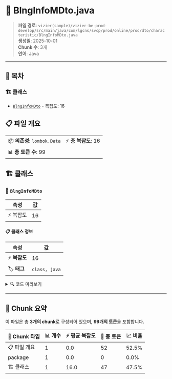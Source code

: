 # 📄 BlngInfoMDto.java

> **파일 경로**: `vizier(sample)/vizier-be-prod-develop/src/main/java/com/lgcns/svcp/prod/online/prod/dto/characteristic/BlngInfoMDto.java`  
> **생성일**: 2025-10-01  
> **Chunk 수**: 3개  
> **언어**: Java
---

## 📑 목차

### 🏗️ 클래스
- [`BlngInfoMDto`](#class-blnginfomdto) - 복잡도: 16

## 📋 파일 개요

| | |
|--|--|
| 📦 **의존성**: `lombok.Data` | ⚡ **총 복잡도**: 16 |
| 📊 **총 토큰 수**: 99 |  |



## 🏗️ 클래스

### <a id="class-blnginfomdto"></a>🎯 `BlngInfoMDto`

| 속성 | 값 |
|------|----|
| ⚡ 복잡도 | 16 |



#### 📋 클래스 정보

| 속성 | 값 |
|------|----|
| ⚡ **복잡도** | 16 || 📍 **라인 범위** | 6-6 |
| 🏷️ **태그** | `class, java` |

<details>
<summary>🔍 코드 미리보기</summary>

```java
public class BlngInfoMDto {
	private String prodUuid;
	private String blngInfoCd;
	private String blngInfoNm;
	private String asgnCondDivsCd;
	private String prodAplyLvCd;
	private String rtmRtngTrgtDivsCd;
	private String agmtDcntRat;
	private String strmKidDivsCd;
	private String prodBillMthdCd;
	private String atstNtagYn;
	private String rgstUsr;
	private String rgstDtm;
	private String updUsr;
	private String updDtm;
}...
```

**Chunk 정보**
- 🆔 **ID**: `af7f767e5093`
- 📍 **라인**: 6-6
- 📊 **토큰**: 47
- 🏷️ **태그**: `class, java`

</details>

---





## 🧩 Chunk 요약

이 파일은 총 **3개의 chunk**로 구성되어 있으며, **99개의 토큰**을 포함합니다.

| 🧩 Chunk 타입 | 📊 개수 | ⚡ 평균 복잡도 | 📝 총 토큰 | 📈 비율 |
|---------------|--------|-------------|----------|--------|
| 📋 파일 개요 | 1 | 0.0 | 52 | 52.5% |
| package | 1 | 0.0 | 0 | 0.0% |
| 🏗️ 클래스 | 1 | 16.0 | 47 | 47.5% |

